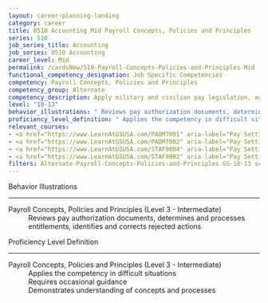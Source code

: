 ```yaml
---
layout: career-planning-landing
category: career
title: 0510 Accounting Mid Payroll Concepts, Policies and Principles
series: 510
job_series_title: Accounting
job_series: 0510 Accounting
career_level: Mid
permalink: /cardsNew/510-Payroll-Concepts-Policies-and-Principles-Mid
functional_competency_designation: Job Specific Competencies
competency: Payroll Concepts, Policies and Principles
competency_group: Alternate
competency_description: Apply military and civilian pay legislation, administrative and regulatory requirements, laws and policies governing military and civilian pay activities and processes
level: "10-13"
behavior_illustrations: " Reviews pay authorization documents, determines and processes entitlements, identifies and corrects rejected actions"
proficiency_level_definition: " Applies the competency in difficult situations  Requires occasional guidance  Demonstrates understanding of concepts and processes"
relevant_courses: 
- <a href="https://www.LearnAtGSUSA.com/PADM7001" aria-label="Pay Setting for FWS Positions (PADM7001) - https://www.LearnAtGSUSA.com/PADM7001">Pay Setting for FWS Positions (PADM7001)</a>, Graduate School USA (GSUSA)
- <a href="https://www.LearnAtGSUSA.com/PADM7002" aria-label="Pay Setting for GS Positions (PADM7002) - https://www.LearnAtGSUSA.com/PADM7002">Pay Setting for GS Positions (PADM7002)</a>, Graduate School USA (GSUSA)
- <a href="https://www.LearnAtGSUSA.com/STAF9004" aria-label="Pay Setting&#58; Federal Wage System (STAF9004) - https://www.LearnAtGSUSA.com/STAF9004">Pay Setting&#58; Federal Wage System (STAF9004)</a>, Graduate School USA (GSUSA)
- <a href="https://www.LearnAtGSUSA.com/STAF9002" aria-label="Pay Setting&#58; General Schedule (STAF9002) - https://www.LearnAtGSUSA.com/STAF9002">Pay Setting&#58; General Schedule (STAF9002)</a>, Graduate School USA (GSUSA)
filters: Alternate-Payroll-Concepts-Policies-and-Principles GS-10-13 series-0510
---
```


<div class="desktop:grid-col-6 margin-y-3">
  <div class="border-top-2 bg-white padding-3 shadow-5 height-full members-hover border-1px button-border border-top-blue radius-lg">
    <p class="text-bold label-color font-size-21">Behavior Illustrations</p>
    <hr class="hr-green"/>
    <dl class="text-base card-content-color"><dt>Payroll Concepts, Policies and Principles (Level 3 - Intermediate)</dt><dd>Reviews pay authorization documents, determines and processes entitlements, identifies and corrects rejected actions</dd></dl>
  </div>
</div>
<div class="desktop:grid-col-6 margin-y-3">
  <div class="border-top-2 bg-white padding-3 shadow-5 height-full members-hover border-1px button-border border-top-blue radius-lg">
    <p class="text-bold label-color font-size-21">Proficiency Level Definition</p>
     <hr class="hr-green"/>
    <dl class="text-base card-content-color"><dt>Payroll Concepts, Policies and Principles (Level 3 - Intermediate)</dt><dd>Applies the competency in difficult situations </dd><dd>Requires occasional guidance </dd><dd>Demonstrates understanding of concepts and processes</dd></dl>
  </div>
</div>